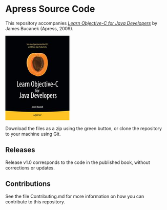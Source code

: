 # Apress Source Code

This repository accompanies [*Learn Objective-C for Java Developers*](http://www.apress.com/9781430223696) by James Bucanek (Apress, 2009).

![Cover image](9781430223696.jpg)

Download the files as a zip using the green button, or clone the repository to your machine using Git.

## Releases

Release v1.0 corresponds to the code in the published book, without corrections or updates.

## Contributions

See the file Contributing.md for more information on how you can contribute to this repository.

